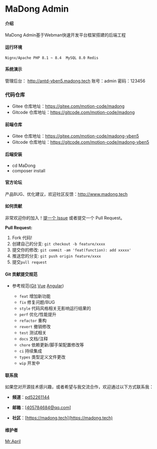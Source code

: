 
# MaDong Admin


#### 介绍
MaDong Admin基于Webman快速开发平台框架搭建的后端工程



#### 运行环境
`Nignx/Apache
PHP 8.1 ~ 8.4 
MySQL 8.0
Redis`


#### 系统演示

管理后台： http://antd-vben5.madong.tech 账号：admin 密码：123456



### 代码仓库
- Gitee   仓库地址：https://gitee.com/motion-code/madong
- Gitcode 仓库地址：https://gitcode.com/motion-code/madong

#### 前端仓库
- Gitee   仓库地址：https://gitee.com/motion-code/madong-vben5
- Gitcode 仓库地址：https://gitcode.com/motion-code/madong-vben5



#### 后端安装
- cd MaDong 
- composer install



#### 官方论坛

产品BUG、优化建议，欢迎社区反馈：http://www.madong.tech




#### 如何贡献

非常欢迎你的加入！[提一个 Issue](https://gitee.com/motion-code/madong/issues) 或者提交一个 Pull Request。

**Pull Request:**

1. Fork 代码!
2. 创建自己的分支: `git checkout -b feature/xxxx`
3. 提交你的修改: `git commit -am 'feat(function): add xxxxx'`
4. 推送您的分支: `git push origin feature/xxxx`
5. 提交`pull request`

#### Git 贡献提交规范

- 参考规范([Git](https://www.conventionalcommits.org/) [Vue](https://github.com/vuejs/vue/blob/dev/.github/COMMIT_CONVENTION.md) [Angular](https://github.com/conventional-changelog/conventional-changelog/tree/master/packages/conventional-changelog-angular))

  - `feat` 增加新功能
  - `fix` 修复问题/BUG
  - `style` 代码风格相关无影响运行结果的
  - `perf` 优化/性能提升
  - `refactor` 重构
  - `revert` 撤销修改
  - `test` 测试相关
  - `docs` 文档/注释
  - `chore` 依赖更新/脚手架配置修改等
  - `ci` 持续集成
  - `types` 类型定义文件更改
  - `wip` 开发中


#### 联系我

如果您对开源技术感兴趣，或者希望与我交流合作，欢迎通过以下方式联系我：

- **频道**：[pd52261144](https://pd.qq.com/s/3edfwx2lm)

- **邮箱**：[405784684@qq.com]

- **社区**：[https://madong.tech](https://madong.tech)


#### 维护者

[Mr.April](https://gitee.com/liu_guan_qing)
